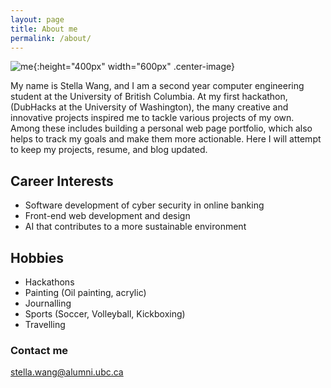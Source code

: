 ```yaml
---
layout: page
title: About me
permalink: /about/
---
```


![me](https://github.com/stellaw1/stellaw1.github.io/blob/master/images/me.jpg?raw=true){:height="400px" width="600px" .center-image}

My name is Stella Wang, and I am a second year computer engineering student at the University of British Columbia. At my first hackathon, (DubHacks at the University of Washington), the many creative and innovative projects inspired me to tackle various  projects of my own. Among these includes building a personal web page portfolio, which also helps to track my goals and make them more actionable. Here I will attempt to keep my projects, resume, and blog updated. 

## Career Interests
- Software development of cyber security in online banking
- Front-end web development and design
- AI that contributes to a more sustainable environment

## Hobbies
- Hackathons
- Painting (Oil painting, acrylic)
- Journalling
- Sports (Soccer, Volleyball, Kickboxing)
- Travelling

### Contact me
[stella.wang@alumni.ubc.ca](mailto:stella.wang@alumni.ubc.ca)
